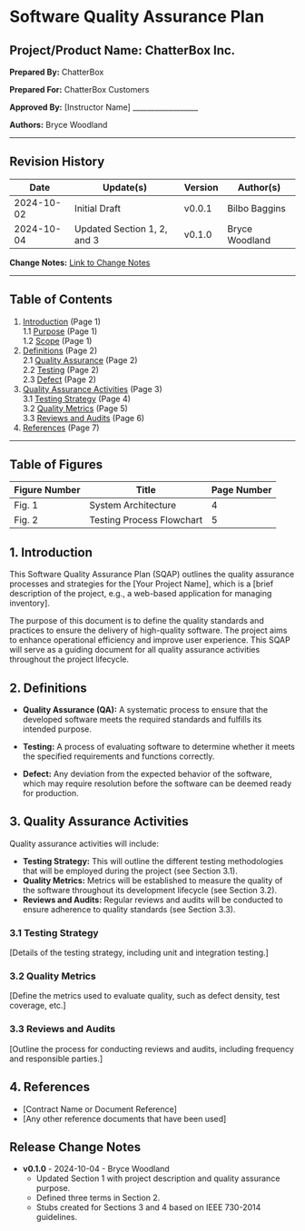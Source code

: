 # Software Quality Assurance Plan

## Project/Product Name: ChatterBox Inc.

**Prepared By:** ChatterBox

**Prepared For:** ChatterBox Customers

**Approved By:** [Instructor Name] __________________  

**Authors:** Bryce Woodland

---

## Revision History

| Date            | Update(s)                   | Version         | Author(s)                 | 
|-----------------|-----------------------------|-----------------|---------------------------|
| 2024-10-02      | Initial Draft               | v0.0.1          | Bilbo Baggins             | 
| 2024-10-04      | Updated Section 1, 2, and 3 | v0.1.0          | Bryce Woodland            |

**Change Notes:** [Link to Change Notes](#release-change-notes)

---

## Table of Contents

1. [Introduction](#1-introduction)  (Page 1)  
   1.1 [Purpose](#11-purpose)  (Page 1)  
   1.2 [Scope](#12-scope)  (Page 1)  
2. [Definitions](#2-definitions)  (Page 2)  
   2.1 [Quality Assurance](#21-quality-assurance)  (Page 2)  
   2.2 [Testing](#22-testing)  (Page 2)  
   2.3 [Defect](#23-defect)  (Page 2)  
3. [Quality Assurance Activities](#3-quality-assurance-activities)  (Page 3)  
   3.1 [Testing Strategy](#31-testing-strategy)  (Page 4)  
   3.2 [Quality Metrics](#32-quality-metrics)  (Page 5)  
   3.3 [Reviews and Audits](#33-reviews-and-audits)  (Page 6)  
4. [References](#4-references)  (Page 7)  

---

## Table of Figures

| Figure Number | Title                        | Page Number |
|---------------|------------------------------|-------------|
| Fig. 1        | System Architecture          | 4           |
| Fig. 2        | Testing Process Flowchart    | 5           |

## 1. Introduction

This Software Quality Assurance Plan (SQAP) outlines the quality assurance processes and strategies for the [Your Project Name], which is a [brief description of the project, e.g., a web-based application for managing inventory]. 

The purpose of this document is to define the quality standards and practices to ensure the delivery of high-quality software. The project aims to enhance operational efficiency and improve user experience. This SQAP will serve as a guiding document for all quality assurance activities throughout the project lifecycle.

## 2. Definitions

- **Quality Assurance (QA):** A systematic process to ensure that the developed software meets the required standards and fulfills its intended purpose.

- **Testing:** A process of evaluating software to determine whether it meets the specified requirements and functions correctly.

- **Defect:** Any deviation from the expected behavior of the software, which may require resolution before the software can be deemed ready for production.

## 3. Quality Assurance Activities

Quality assurance activities will include:
- **Testing Strategy:** This will outline the different testing methodologies that will be employed during the project (see Section 3.1).
- **Quality Metrics:** Metrics will be established to measure the quality of the software throughout its development lifecycle (see Section 3.2).
- **Reviews and Audits:** Regular reviews and audits will be conducted to ensure adherence to quality standards (see Section 3.3).

### 3.1 Testing Strategy
[Details of the testing strategy, including unit and integration testing.]

### 3.2 Quality Metrics
[Define the metrics used to evaluate quality, such as defect density, test coverage, etc.]

### 3.3 Reviews and Audits
[Outline the process for conducting reviews and audits, including frequency and responsible parties.]

## 4. References

- [Contract Name or Document Reference]
- [Any other reference documents that have been used]

## Release Change Notes

- **v0.1.0** - 2024-10-04 - Bryce Woodland
    - Updated Section 1 with project description and quality assurance purpose.
    - Defined three terms in Section 2.
    - Stubs created for Sections 3 and 4 based on IEEE 730-2014 guidelines.


